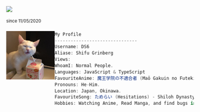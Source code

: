 <img src="https://komarev.com/ghpvc/?username=ds6&color=ffabb7&style=flat-square" width="120"/>

<sup>since 11/05/2020</sup>

<img align="left" src="./yogurtcat.png" width="130px"/>

```csharp
My Profile
-------------------------------
Username: DS6
Aliase: Shifu Grinberg
Views: 
WhoamI: Normal People.
Languages: JavaScript & TypeScript
FavouriteAnime: 魔王学院の不適合者 (Maō Gakuin no Futekigōsha).
Pronouns: He-Him.
Location: Japan, Okinawa.
FavouriteSong: ためらい (Hesitations) - Shiloh Dynasty.
Hobbies: Watching Anime, Read Manga, and find bugs in web pages.
```
